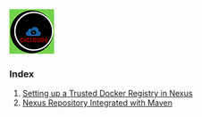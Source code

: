 <img src="images/c4logo.png">

### Index
  1. [Setting up a Trusted Docker Registry in Nexus](https://github.com/submah/nexus/blob/main/docs/setting_up_a_trusted_docker_registry_in_nexus.md)
  2. [Nexus Repository Integrated with Maven](https://github.com/submah/nexus/blob/main/docs/nexus_repository_integrated_with_maven.md)